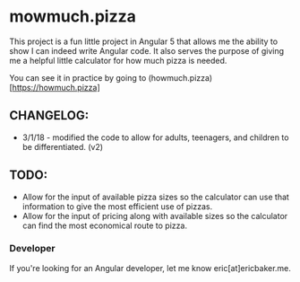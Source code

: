 # mowmuch.pizza

This project is a fun little project in Angular 5 that allows me the ability to show I can indeed write Angular code. It also serves the purpose of giving me a helpful little calculator for how much pizza is needed.

You can see it in practice by going to (howmuch.pizza)[https://howmuch.pizza]

## CHANGELOG:

* 3/1/18 - modified the code to allow for adults, teenagers, and children to be differentiated. (v2)

## TODO:

* Allow for the input of available pizza sizes so the calculator can use that information to give the most efficient use of pizzas.
* Allow for the input of pricing along with available sizes so the calculator can find the most economical route to pizza.

### Developer

If you're looking for an Angular developer, let me know eric[at]ericbaker.me.


